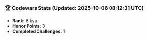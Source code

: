 ### 🏆 Codewars Stats (Updated: 2025-10-06 08:12:31 UTC)

- **Rank:** 8 kyu
- **Honor Points:** 3
- **Completed Challenges:** 1
